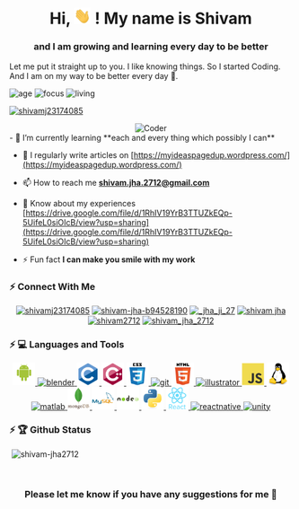 <h1 align="center">Hi, <img src="https://raw.githubusercontent.com/ABSphreak/ABSphreak/master/gifs/Hi.gif" width="30px"> ! My name is Shivam</h1>
<h3 align="center">and I am growing and learning every day to be better</h3>

Let me put it straight up to you. I like knowing things. So I started Coding. And I am on my way to be better every day 🎯.

<!-- <p align="left"> <img src="https://komarev.com/ghpvc/?username=shivam-jha2712&label=Profile%20views&color=0e75b6&style=flat" alt="shivam-jha2712" /> </p> -->

<!-- <p align="left"> <a href="https://github.com/ryo-ma/github-profile-trophy"><img src="https://github-profile-trophy.vercel.app/?username=shivam-jha2712" alt="shivam-jha2712" /></a> </p> -->

![age](https://img.shields.io/badge/age-19-brightgreen)
![focus](https://img.shields.io/badge/focus-KaliLinux-brightgreen)
![living](https://img.shields.io/badge/living-Ranchi-3c9)

<p align="left"> <a href="https://twitter.com/shivamj23174085" target="blank"><img src="https://img.shields.io/twitter/follow/shivamj23174085?logo=twitter&style=for-the-badge" alt="shivamj23174085" /></a> </p>
<!-- 
https://user-images.githubusercontent.com/71783722/128679602-cd976d98-72b9-4755-85a5-ab6ab54aa4d9.gif -->
<div align="center">
<img width="680px" height="480px" alt="Coder" src="https://user-images.githubusercontent.com/71783722/128679602-cd976d98-72b9-4755-85a5-ab6ab54aa4d9.gif" />
</div>
- 🌱 I’m currently learning **each and every thing which possibly I can**

- 📝 I regularly write articles on [https://myideaspagedup.wordpress.com/](https://myideaspagedup.wordpress.com/)

- 📫 How to reach me **shivam.jha.2712@gmail.com**

- 📄 Know about my experiences [https://drive.google.com/file/d/1RhIV19YrB3TTUZkEQp-5UifeL0siOIcB/view?usp=sharing](https://drive.google.com/file/d/1RhIV19YrB3TTUZkEQp-5UifeL0siOIcB/view?usp=sharing)

- ⚡ Fun fact **I can make you smile with my work**


### ⚡ Connect With Me
<!-- <h3 align="left">Connect with me:</h3> -->
<p align="center">
<a href="https://twitter.com/shivamj23174085" target="blank"><img align="center" src="https://raw.githubusercontent.com/rahuldkjain/github-profile-readme-generator/master/src/images/icons/Social/twitter.svg" alt="shivamj23174085" height="30" width="40" /></a>
<a href="https://linkedin.com/in/shivam-jha-b94528190" target="blank"><img align="center" src="https://raw.githubusercontent.com/rahuldkjain/github-profile-readme-generator/master/src/images/icons/Social/linked-in-alt.svg" alt="shivam-jha-b94528190" height="30" width="40" /></a>
<a href="https://instagram.com/_jha_ji_27" target="blank"><img align="center" src="https://raw.githubusercontent.com/rahuldkjain/github-profile-readme-generator/master/src/images/icons/Social/instagram.svg" alt="_jha_ji_27" height="30" width="40" /></a>
<a href="https://dribbble.com/shivam jha" target="blank"><img align="center" src="https://raw.githubusercontent.com/rahuldkjain/github-profile-readme-generator/master/src/images/icons/Social/dribbble.svg" alt="shivam jha" height="30" width="40" /></a>
<a href="https://www.codechef.com/users/shivam2712" target="blank"><img align="center" src="https://cdn.jsdelivr.net/npm/simple-icons@3.1.0/icons/codechef.svg" alt="shivam2712" height="30" width="40" /></a>
<a href="https://www.hackerrank.com/shivam_jha_2712" target="blank"><img align="center" src="https://raw.githubusercontent.com/rahuldkjain/github-profile-readme-generator/master/src/images/icons/Social/hackerrank.svg" alt="shivam_jha_2712" height="30" width="40" /></a>
</p>

### ⚡ 💻 Languages and Tools
 
<!-- <h3 align="left">Languages and Tools:</h3> -->
<p align="center"> 
 <a href="https://developer.android.com" target="_blank"> <img src="https://raw.githubusercontent.com/devicons/devicon/master/icons/android/android-original-wordmark.svg" alt="android" width="40" height="40"/> </a> <a href="https://www.blender.org/" target="_blank"> <img src="https://download.blender.org/branding/community/blender_community_badge_white.svg" alt="blender" width="40" height="40"/> </a> <a href="https://www.cprogramming.com/" target="_blank"> <img src="https://raw.githubusercontent.com/devicons/devicon/master/icons/c/c-original.svg" alt="c" width="40" height="40"/> </a> <a href="https://www.w3schools.com/cpp/" target="_blank"> <img src="https://raw.githubusercontent.com/devicons/devicon/master/icons/cplusplus/cplusplus-original.svg" alt="cplusplus" width="40" height="40"/> </a> <a href="https://www.w3schools.com/css/" target="_blank"> <img src="https://raw.githubusercontent.com/devicons/devicon/master/icons/css3/css3-original-wordmark.svg" alt="css3" width="40" height="40"/> </a> <a href="https://git-scm.com/" target="_blank"> <img src="https://www.vectorlogo.zone/logos/git-scm/git-scm-icon.svg" alt="git" width="40" height="40"/> </a> <a href="https://www.w3.org/html/" target="_blank"> <img src="https://raw.githubusercontent.com/devicons/devicon/master/icons/html5/html5-original-wordmark.svg" alt="html5" width="40" height="40"/> </a> <a href="https://www.adobe.com/in/products/illustrator.html" target="_blank"> <img src="https://www.vectorlogo.zone/logos/adobe_illustrator/adobe_illustrator-icon.svg" alt="illustrator" width="40" height="40"/> </a> <a href="https://developer.mozilla.org/en-US/docs/Web/JavaScript" target="_blank"> <img src="https://raw.githubusercontent.com/devicons/devicon/master/icons/javascript/javascript-original.svg" alt="javascript" width="40" height="40"/> </a> <a href="https://www.linux.org/" target="_blank"> <img src="https://raw.githubusercontent.com/devicons/devicon/master/icons/linux/linux-original.svg" alt="linux" width="40" height="40"/> </a> <a href="https://www.mathworks.com/" target="_blank"> <img src="https://upload.wikimedia.org/wikipedia/commons/2/21/Matlab_Logo.png" alt="matlab" width="40" height="40"/> </a> <a href="https://www.mongodb.com/" target="_blank"> <img src="https://raw.githubusercontent.com/devicons/devicon/master/icons/mongodb/mongodb-original-wordmark.svg" alt="mongodb" width="40" height="40"/> </a> <a href="https://www.mysql.com/" target="_blank"> <img src="https://raw.githubusercontent.com/devicons/devicon/master/icons/mysql/mysql-original-wordmark.svg" alt="mysql" width="40" height="40"/> </a> <a href="https://nodejs.org" target="_blank"> <img src="https://raw.githubusercontent.com/devicons/devicon/master/icons/nodejs/nodejs-original-wordmark.svg" alt="nodejs" width="40" height="40"/> </a> <a href="https://www.python.org" target="_blank"> <img src="https://raw.githubusercontent.com/devicons/devicon/master/icons/python/python-original.svg" alt="python" width="40" height="40"/> </a> <a href="https://reactjs.org/" target="_blank"> <img src="https://raw.githubusercontent.com/devicons/devicon/master/icons/react/react-original-wordmark.svg" alt="react" width="40" height="40"/> </a> <a href="https://reactnative.dev/" target="_blank"> <img src="https://reactnative.dev/img/header_logo.svg" alt="reactnative" width="40" height="40"/> </a> <a href="https://unity.com/" target="_blank"> <img src="https://www.vectorlogo.zone/logos/unity3d/unity3d-icon.svg" alt="unity" width="40" height="40"/> </a> </p>

<!-- <p><img align="left" src="https://github-readme-stats.vercel.app/api/top-langs?username=shivam-jha2712&show_icons=true&locale=en&layout=compact" alt="shivam-jha2712" /></p> -->
### ⚡ 🏆 Github Status
<p>&nbsp;<img align="center" src="https://github-readme-stats.vercel.app/api?username=shivam-jha2712&show_icons=true&locale=en" alt="shivam-jha2712" /></p>

<br>

<div align="center">


### Please let me know if you have any suggestions for me 🏁
<!-- <p>&nbsp;<img align="center" src="https://github-readme-stats.vercel.app/api?username=shivam-jha2712&show_icons=true&locale=en" alt="shivam-jha2712" /></p> -->

<!-- <p><img align="center" src="https://github-readme-streak-stats.herokuapp.com/?user=shivam-jha2712&" alt="shivam-jha2712" /></p> -->
